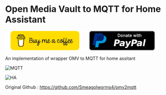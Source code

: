 # Open Media Vault to MQTT for Home Assistant

[!["Buy Me A Coffee"](https://raw.githubusercontent.com/Smeagolworms4/donate-assets/master/coffee.png)](https://www.buymeacoffee.com/smeagolworms4)
[!["Buy Me A Coffee"](https://raw.githubusercontent.com/Smeagolworms4/donate-assets/master/paypal.png)](https://www.paypal.com/donate/?business=SURRPGEXF4YVU&no_recurring=0&item_name=Hello%2C+I%27m+SmeagolWorms4.+For+my+open+source+projects.%0AThanks+you+very+mutch+%21%21%21&currency_code=EUR)

An implementation of wrapper OMV to MQTT for home assitant

![MQTT](https://raw.githubusercontent.com/GollumDom/addon-repository/master/omv2mqtt/MQTT.gif)

![HA](https://raw.githubusercontent.com/GollumDom/addon-repository/master/omv2mqtt/HA.gif)

Original Github : https://github.com/Smeagolworms4/omv2mqtt
